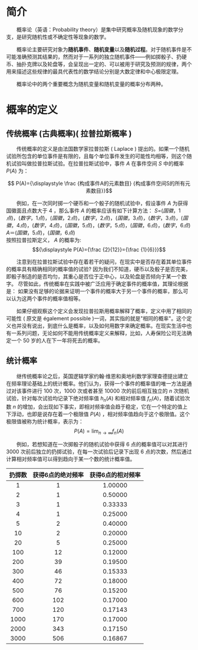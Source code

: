# 简介
&emsp;&emsp;概率论（英语：Probability theory）是集中研究概率及随机现象的数学分支，是研究随机性或不确定性等现象的数学。

&emsp;&emsp;概率论主要研究对象为**随机事件**、**随机变量**以及**随机过程**。对于随机事件是不可能准确预测其结果的，然而对于一系列的独立随机事件——例如掷骰子、扔硬币、抽扑克牌以及轮盘等，会呈现出一定的、可以被用于研究及预测的规律，两个用来描述这些规律的最具代表性的数学结论分别是大数定律和中心极限定理。

&emsp;&emsp;概率论中的两个重要概念为随机变量和随机变量的概率分布两种。

# 概率的定义
## 传统概率 (古典概率)( 拉普拉斯概率 )
&emsp;&emsp;传统概率的定义是由法国数学家拉普拉斯 ( Laplace ) 提出的。如果一个随机试验所包含的单位事件是有限的，且每个单位事件发生的可能性均相等，则这个随机试验叫做拉普拉斯试验。在拉普拉斯试验中，事件 ${\displaystyle A}$ 在事件空间 ${\displaystyle S}$ 中的概率 ${\displaystyle P(A)}$ 为：

$$ P(A)={\displaystyle \frac {构成事件A的元素数目} {构成事件空间S的所有元素数目}}$$

&emsp;&emsp;例如，在一次同时掷一个硬币和一个骰子的随机试验中，假设事件 ${\displaystyle A}$ 为获得国徽面且点数大于 4 ，那么事件 ${\displaystyle A}$ 的概率应该有如下计算方法：
${\displaystyle S=} { ( 国徽，1 点 )，( 数字，1 点 )，( 国徽，2 点 )，( 数字，2 点 )，( 国徽，3 点 )，( 数字，3 点 )，( 国徽，4 点 )，( 数字，4 点 )，( 国徽，5 点 )，( 数字，5 点 )，( 国徽，6 点 )，( 数字，6 点 ) }$\
 ${\displaystyle A} ＝{( 国徽，5 点 )，( 国徽，6 点 )}$\
 按照拉普拉斯定义， ${\displaystyle A}$ 的概率为:
$${\displaystyle P(A)={\frac {2}{12}}={\frac {1}{6}}}$$

&emsp;&emsp;注意到在拉普拉斯试验中存在着若干的疑问，在现实中是否存在着其单位事件的概率具有精确相同的概率值的试验? 因为我们不知道，硬币以及骰子是否完美，即骰子制造的是否均匀，其重心是否位于正中心，以及轮盘是否倾向于某一个数字。 尽管如此，传统概率在实践中被广泛应用于确定事件的概率值，其理论根据是： 如果没有足够的论据来证明一个事件的概率大于另一个事件的概率，那么可以认为这两个事件的概率值相等。

&emsp;&emsp;如果仔细观察这个定义会发现拉普拉斯用概率解释了概率，定义中用了相同的可能性 ( 原文是 également possible )一词，其实指的就是"相同的概率"。这个定义也并没有说出，到底什么是概率，以及如何用数字来确定概率。在现实生活中也有一系列问题，无论如何不能用传统概率定义来解释，比如，人寿保险公司无法确定一个 50 岁的人在下一年将死去的概率。

## 统计概率
&emsp;&emsp;继传统概率论之后，英国逻辑学家约翰·维恩和奥地利数学家理查德提出建立在频率理论基础上的统计概率。他们认为，获得一个事件的概率值的唯一方法是通过对该事件进行 100 次，1000 次或者甚至 10000 次的前后相互独立的 ${\displaystyle n}$ 次随机试验，针对每次试验均记录下绝对频率值 ${\displaystyle h_{n}} (A)$ 和相对频率值 ${\displaystyle f_{n}} (A)$，随着试验次数 ${\displaystyle n}$ 的增加，会出现如下事实，即相对频率值会趋于稳定，它在一个特定的值上下浮动，也即是说存在着一个极限值 ${\displaystyle P(A)}$ ，相对频率值趋向于这个极限值。这个极限值被称为统计概率，表示为：
$${\displaystyle P(A)=\lim _{n\to \infty }f_{n}(A)}$$


&emsp;&emsp;例如，若想知道在一次掷骰子的随机试验中获得 6 点的概率值可以对其进行 3000 次前后独立的扔掷试验，在每一次试验后记录下出现 6 点的次数，然后通过计算相对频率值可以得到趋向于某一个数的统计概率值。

扔掷数 | 获得6点的绝对频率 | 获得6点的相对频率
:-: | :-:| :-:
1 |	1 |	1.00000
2 |	1 |	0.50000
3 |	1 |	0.33333
4 |	1 |	0.25000
5 |	2 |	0.40000
10 |	2 |	0.20000
20 |	5 |	0.25000
100 |	12 |	0.12000
200 |	39 |	0.19500
300 |	46 |	0.15333
400 |	72 |	0.18000
500 |	76 |	0.15200
600 |	102 |	0.17000
700 |	120 |	0.17143
1000 |	170 |	0.17000
2000 |	343 |	0.17150
3000 |	506 |	0.16867
